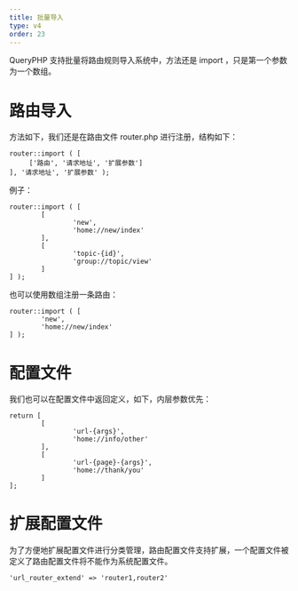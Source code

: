 ```yaml
---
title: 批量导入
type: v4
order: 23
---
```


QueryPHP 支持批量将路由规则导入系统中，方法还是 import ，只是第一个参数为一个数组。
# 路由导入
方法如下，我们还是在路由文件 router.php 进行注册，结构如下：
~~~
router::import ( [ 
	 ['路由', '请求地址', '扩展参数']
], '请求地址', '扩展参数' );
~~~

例子：
~~~
router::import ( [ 
        [ 
                'new',
                'home://new/index' 
        ],
        [ 
                'topic-{id}',
                'group://topic/view' 
        ] 
] );
~~~

也可以使用数组注册一条路由：
~~~
router::import ( [ 
        'new',
        'home://new/index' 
] );
~~~

# 配置文件
我们也可以在配置文件中返回定义，如下，内层参数优先：
~~~
return [ 
        [ 
                'url-{args}',
                'home://info/other' 
        ],
        [ 
                'url-{page}-{args}',
                'home://thank/you' 
        ] 
];
~~~

# 扩展配置文件
为了方便地扩展配置文件进行分类管理，路由配置文件支持扩展，一个配置文件被定义了路由配置文件将不能作为系统配置文件。
~~~
'url_router_extend' => 'router1,router2'
~~~


